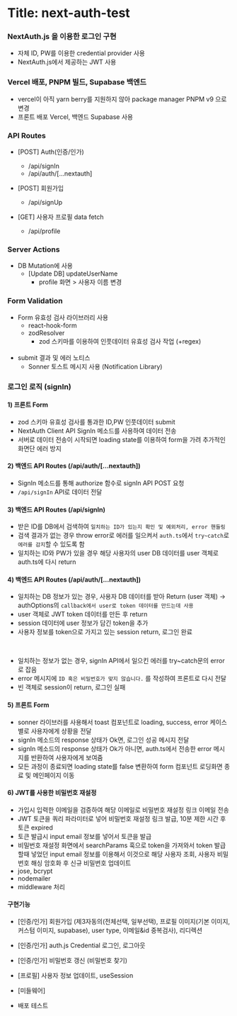 # Title: next-auth-test

### NextAuth.js 을 이용한 로그인 구현

- 자체 ID, PW를 이용한 credential provider 사용
- NextAuth.js에서 제공하는 JWT 사용

### Vercel 배포, PNPM 빌드, Supabase 백엔드

- vercel이 아직 yarn berry를 지원하지 않아 package manager PNPM v9 으로 변경
- 프론트 배포 Vercel, 백엔드 Supabase 사용

### API Routes

- [POST] Auth(인증/인가)

  - /api/signIn
  - /api/auth/[...nextauth]

- [POST] 회원가입

  - /api/signUp

- [GET] 사용자 프로필 data fetch
  - /api/profile

### Server Actions

- DB Mutation에 사용
  - [Update DB] updateUserName
    - profile 화면 > 사용자 이름 변경

### Form Validation

- Form 유효성 검사 라이브러리 사용
  - react-hook-form
  - zodResolver
    - zod 스키마를 이용하여 인풋데이터 유효성 검사 작업 (+regex)
      <br/> <br/>
- submit 결과 및 에러 노티스
  - Sonner 토스트 메시지 사용 (Notification Library)

### 로그인 로직 (signIn)

#### 1) 프론트 Form

- zod 스키마 유효성 검사를 통과한 ID,PW 인풋데이터 submit
- NextAuth Client API SignIn 메소드를 사용하여 데이터 전송
- 서버로 데이터 전송이 시작되면 loading state를 이용하여 form을 가려 추가적인 화면단 에러 방지

#### 2) 백엔드 API Routes (/api/auth/[...nextauth])

- SignIn 메소드를 통해 authorize 함수로 signIn API POST 요청
- `/api/signIn` API로 데이터 전달

#### 3) 백엔드 API Routes (/api/signIn)

- 받은 ID를 DB에서 검색하여 `일치하는 ID가 있는지 확인 및 예외처리, error 핸들링`
- 검색 결과가 없는 경우 throw error로 에러를 일으켜서 `auth.ts`에서 `try~catch`로 `에러를 감지`할 수 있도록 함
- 일치하는 ID와 PW가 있을 경우 해당 사용자의 user DB 데이터를 user 객체로 auth.ts에 다시 return

#### 4) 백엔드 API Routes (/api/auth/[...nextauth])

- 일치하는 DB 정보가 있는 경우, 사용자 DB 데이터를 받아 Return (user 객체) -> authOptions의 `callback에서 user로 token 데이터를 만드는데 사용`
- user 객체로 JWT token 데이터를 만든 후 return
- session 데이터에 user 정보가 담긴 token을 추가
- 사용자 정보를 token으로 가지고 있는 session return, 로그인 완료

<br/>

- 일치하는 정보가 없는 경우, signIn API에서 일으킨 에러를 try~catch문의 error로 잡음
- error 메시지에 `ID 혹은 비밀번호가 맞지 않습니다.` 를 작성하여 프론트로 다시 전달
- 빈 객체로 session이 return, 로그인 실패

#### 5) 프론트 Form

- sonner 라이브러를 사용해서 toast 컴포넌트로 loading, success, error 케이스별로 사용자에게 상황을 전달
- signIn 메소드의 response 상태가 Ok면, 로그인 성공 메시지 전달
- signIn 메소드의 response 상태가 Ok가 아니면, auth.ts에서 전송한 error 메시지를 반환하여 사용자에게 보여줌
- 모든 과정이 종료되면 loading state를 false 변환하여 form 컴포넌트 로딩화면 종료 및 메인페이지 이동

#### 6) JWT를 사용한 비밀번호 재설정

- 가입시 입력한 이메일을 검증하여 해당 이메일로 비밀번호 재설정 링크 이메일 전송
- JWT 토큰을 쿼리 파라미터로 넣어 비밀번호 재설정 링크 발급, 10분 제한 시간 후 토큰 expired
- 토큰 발급시 input email 정보를 넣어서 토큰을 발급
- 비밀번호 재설정 화면에서 searchParams 훅으로 token을 가져와서 token 발급할때 넣었던 input email 정보를 이용해서 이것으로 해당 사용자 조회, 사용자 비밀번호 해싱 암호화 후 신규 비밀번호 업데이트
- jose, bcrypt
- nodemailer
- middleware 처리

#### 구현기능

- [인증/인가] 회원가입 (제3자동의(전체선택, 일부선택), 프로필 이미지(기본 이미지, 커스텀 이미지, supabase), user type, 이메일&id 중복검사), 리디렉션
- [인증/인가] auth.js Credential 로그인, 로그아웃
- [인증/인가] 비밀번호 갱신 (비밀번호 찾기)
- [프로필] 사용자 정보 업데이트, useSession
- [미들웨어]

- 배포 테스트
